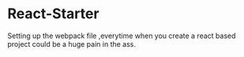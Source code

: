 # React-Starter<br>
Setting up the webpack file ,everytime when you create a react based project could be a huge pain in the ass.
